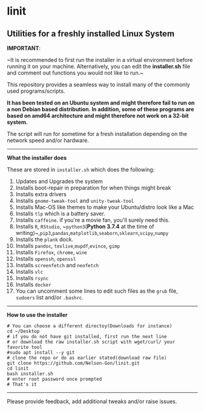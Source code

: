 # linit
## Utilities for a freshly installed Linux System

**IMPORTANT**: 

~It is recommended to first run the installer in a virtual environment before 
running it on your machine. Alternatively, you can edit the **installer.sh** file and comment out functions you would not like to run.~



This repository provides a seamless way to install many of the commonly used programs/scripts.

**It has been tested on an Ubuntu system and might therefore fail to run on a non Debian based distribution. In addition, some of these programs are based on amd64 architecture and might therefore not work on a 32-bit system.**

The script will run for sometime for a fresh installation depending on the network speed and/or hardware. 

---


**What the installer does**

These are stored in `installer.sh` which does the following:

1. Updates and Upgrades the system
2. Installs boot-repair in preparation for when things might break
3. Installs extra drivers
4. Installs `gnome-tweak-tool` and `unity-tweak-tool`
5. Installs Mac-OS like themes to make your Ubuntu/distro look like a Mac
6. Installs `tlp` which is a battery saver.
7. Installs `caffeine`. if you're a movie fan, you'll surely need this.
8. Installs `R`, `RStudio`, ~`python3`(**Python 3.7.4** at the time of writing)~,`pip3`,`pandas`,`matplotlib`,`seaborn`,`sklearn`,`scipy`,`numpy`
9. Installs the `plank` dock.
10. Installs `pandoc`, `texlive`,`mupdf`,`evince`, `gimp`
11. Installs `Firefox`, `chrome`, `wine`
12. Installs `openssh`, `openssl`
13. Installs `screenfetch` and `neofetch`
14. Installs `vlc`
15. Installs `rsync`
16. Installs `docker`
17. You can uncomment some lines to edit such files as the `grub` file, `sudoers` list and/or `.bashrc`. 


---

**How to use the installer**
```
# You can choose a different directoy(Downloads for instance)
cd ~/Desktop
# if you do not have git installed, first run the next line
# or download the raw installer.sh script with wget/curl/ your favorite tool
#sudo apt install --y git
# clone the repo or do as earlier stated(download raw file)
git clone https://github.com/Nelson-Gon/linit.git
cd linit
bash installer.sh
# enter root password once prompted
# That's it

```
---

Please provide feedback, add additional tweaks and/or raise issues.


